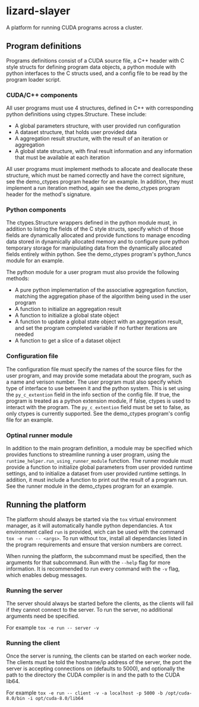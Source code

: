 # lizard-slayer
A platform for running CUDA programs across a cluster.

## Program definitions
Programs definitions consist of a CUDA source file, a C++ header with C style
structs for defining program data objects, a python module with python
interfaces to the C structs used, and a config file to be read by the program
loader script.

### CUDA/C++ components
All user programs must use 4 structures, defined in C++ with corresponding
python definitions using ctypes.Structure. These include:
 - A global parameters structure, with user provided run configuration
 - A dataset structure, that holds user provided data
 - A aggregation result structure, with the result of an iteration or
   aggregation
 - A global state structure, with final result information and any information
   that must be available at each iteration

All user programs must implement methods to allocate and deallocate these
structure, which must be named correctly and have the correct signiture, see
the demo_ctypes program header for an example. In addition, they must implement
a run iteration method, again see the demo_ctypes program header for the
method's signature.

### Python components
The ctypes.Structure wrappers defined in the python module must, in addition to
listing the fields of the C style structs, specify which of those fields are
dynamically allocated and provide functions to manage encoding data stored in
dynamically allocated memory and to configure pure python temporary storage for
manipulating data from the dynamically allocated fields entirely within python.
See the demo_ctypes program's python_funcs module for an example.

The python module for a user program must also provide the following methods:
 - A pure python implementation of the associative aggregation function,
   matching the aggregation phase of the algorithm being used in the user
   program
 - A function to initialize an aggregation result
 - A function to initialize a global state object
 - A function to update a global state object with an aggregation result,
   and set the program completed variable if no further iterations are needed
 - A function to get a slice of a dataset object

### Configuration file
The configuration file must specify the names of the source files for the user
program, and may provide some metadata about the program, such as a name and
verison number. The user program must also specify which type of interface to
use between it and the python system. This is set using the `py_c_extention`
field in the info section of the config file. If true, the program is treated
as a python extension module, if false, ctypes is used to interact with the
program. The `py_c_extention` field must be set to false, as only ctypes is
currently supported. See the demo_ctypes program's config file for an example.

### Optinal runner module
In addition to the main program definition, a module may be specified which
provides functions to streamline running a user program, using the
`runtime_helper.run_using_runner_module` function. The runner module must
provide a function to initialize global parameters from user provided runtime
settings, and to initialize a dataset from user provided runtime settings. In
addition, it must include a function to print out the result of a program run.
See the runner module in the demo_ctypes program for an example.

## Running the platform
The platform should always be started via the `tox` virtual environment
manager, as it will automatically handle python dependancies. A tox environment
called `run` is provided, wich can be used with the command
`tox -e run -- <args>`. To run without tox, install all dependancies listed in
the program requirements and ensure that version numbers are correct.

When running the platform, the subcommand must be specified, then the arguments
for that subcommand. Run with the `--help` flag for more information. It is
recommended to run every command with the `-v` flag, which enables debug
messages.

### Running the server
The server should always be started before the clients, as the clients will
fail if they cannot connect to the server. To run the server, no additional
arguments need be specified.

For example `tox -e run -- server -v`

### Running the client
Once the server is running, the clients can be started on each worker node. The
clients must be told the hostname/ip address of the server, the port the server
is accepting connections on (defaults to 5000), and optionally the path to the
directory the CUDA compiler is in and the path to the CUDA lib64.

For example `tox -e run -- client -v -a localhost -p 5000 -b /opt/cuda-8.0/bin
-i opt/cuda-8.0/lib64`

